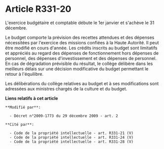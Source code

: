# Article R331-20

L'exercice budgétaire et comptable débute le 1er janvier et s'achève le 31 décembre. 

Le budget comporte la prévision des recettes attendues et des dépenses nécessitées par l'exercice des missions confiées à la
Haute Autorité. Il peut être modifié en cours d'année. Les crédits inscrits au budget sont limitatifs et appréciés au regard
des dépenses de fonctionnement hors dépenses de personnel, des dépenses d'investissement et des dépenses de personnel. En cas
de dégradation prévisible du résultat, le collège délibère dans les meilleurs délais sur une décision modificative du budget
permettant le retour à l'équilibre. 

Les délibérations du collège relatives au budget et à ses modifications sont adressées aux ministres chargés de la culture et
du budget.

**Liens relatifs à cet article**

	**Modifié par**:

	  - Décret n°2009-1773 du 29 décembre 2009 - art. 2

	**Cité par**:

	  - Code de la propriété intellectuelle - art. R331-21 (V)
	  - Code de la propriété intellectuelle - art. R331-24 (V)
	  - Code de la propriété intellectuelle - art. R331-28 (V)
